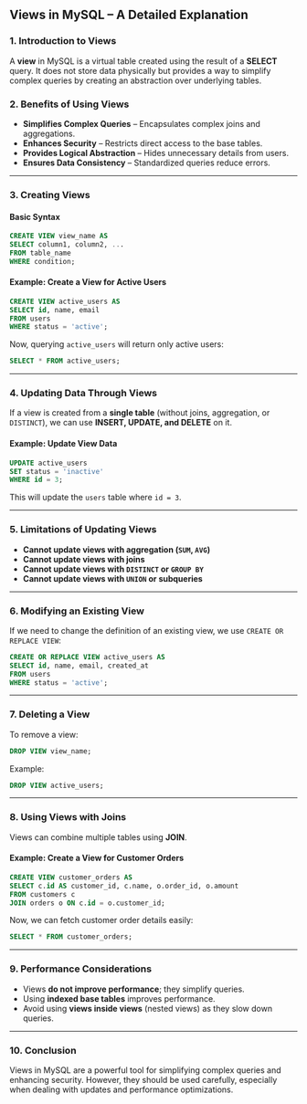 ## Views in MySQL – A Detailed Explanation  

### **1. Introduction to Views**  
A **view** in MySQL is a virtual table created using the result of a **SELECT** query. It does not store data physically but provides a way to simplify complex queries by creating an abstraction over underlying tables.

### **2. Benefits of Using Views**  
- **Simplifies Complex Queries** – Encapsulates complex joins and aggregations.
- **Enhances Security** – Restricts direct access to the base tables.
- **Provides Logical Abstraction** – Hides unnecessary details from users.
- **Ensures Data Consistency** – Standardized queries reduce errors.

---

### **3. Creating Views**  
#### **Basic Syntax**  
```sql
CREATE VIEW view_name AS
SELECT column1, column2, ...
FROM table_name
WHERE condition;
```

#### **Example: Create a View for Active Users**  
```sql
CREATE VIEW active_users AS
SELECT id, name, email
FROM users
WHERE status = 'active';
```
Now, querying `active_users` will return only active users:
```sql
SELECT * FROM active_users;
```

---

### **4. Updating Data Through Views**  
If a view is created from a **single table** (without joins, aggregation, or `DISTINCT`), we can use **INSERT, UPDATE, and DELETE** on it.

#### **Example: Update View Data**  
```sql
UPDATE active_users
SET status = 'inactive'
WHERE id = 3;
```
This will update the `users` table where `id = 3`.

---

### **5. Limitations of Updating Views**  
- **Cannot update views with aggregation (`SUM`, `AVG`)**  
- **Cannot update views with joins**  
- **Cannot update views with `DISTINCT` or `GROUP BY`**  
- **Cannot update views with `UNION` or subqueries**

---

### **6. Modifying an Existing View**  
If we need to change the definition of an existing view, we use `CREATE OR REPLACE VIEW`:
```sql
CREATE OR REPLACE VIEW active_users AS
SELECT id, name, email, created_at
FROM users
WHERE status = 'active';
```

---

### **7. Deleting a View**  
To remove a view:
```sql
DROP VIEW view_name;
```
Example:
```sql
DROP VIEW active_users;
```

---

### **8. Using Views with Joins**  
Views can combine multiple tables using **JOIN**.

#### **Example: Create a View for Customer Orders**  
```sql
CREATE VIEW customer_orders AS
SELECT c.id AS customer_id, c.name, o.order_id, o.amount
FROM customers c
JOIN orders o ON c.id = o.customer_id;
```
Now, we can fetch customer order details easily:
```sql
SELECT * FROM customer_orders;
```

---

### **9. Performance Considerations**
- Views **do not improve performance**; they simplify queries.
- Using **indexed base tables** improves performance.
- Avoid using **views inside views** (nested views) as they slow down queries.

---

### **10. Conclusion**
Views in MySQL are a powerful tool for simplifying complex queries and enhancing security. However, they should be used carefully, especially when dealing with updates and performance optimizations.

